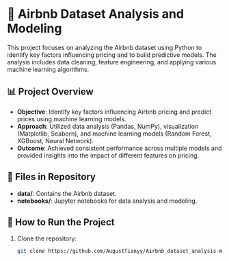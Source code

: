 # 🏡 Airbnb Dataset Analysis and Modeling
This project focuses on analyzing the Airbnb dataset using Python to identify key factors influencing pricing and to build predictive models. The analysis includes data cleaning, feature engineering, and applying various machine learning algorithms.

## 📊 Project Overview
- **Objective**: Identify key factors influencing Airbnb pricing and predict prices using machine learning models.  
- **Approach**: Utilized data analysis (Pandas, NumPy), visualization (Matplotlib, Seaborn), and machine learning models (Random Forest, XGBoost, Neural Network).  
- **Outcome**: Achieved consistent performance across multiple models and provided insights into the impact of different features on pricing.  

## 📁 Files in Repository
- **data/**: Contains the Airbnb dataset.  
- **notebooks/**: Jupyter notebooks for data analysis and modeling.  

## 🚀 How to Run the Project
1. Clone the repository:  
   ```bash
   git clone https://github.com/AugustTianyy/Airbnb_dataset_analysis-modeling.git
